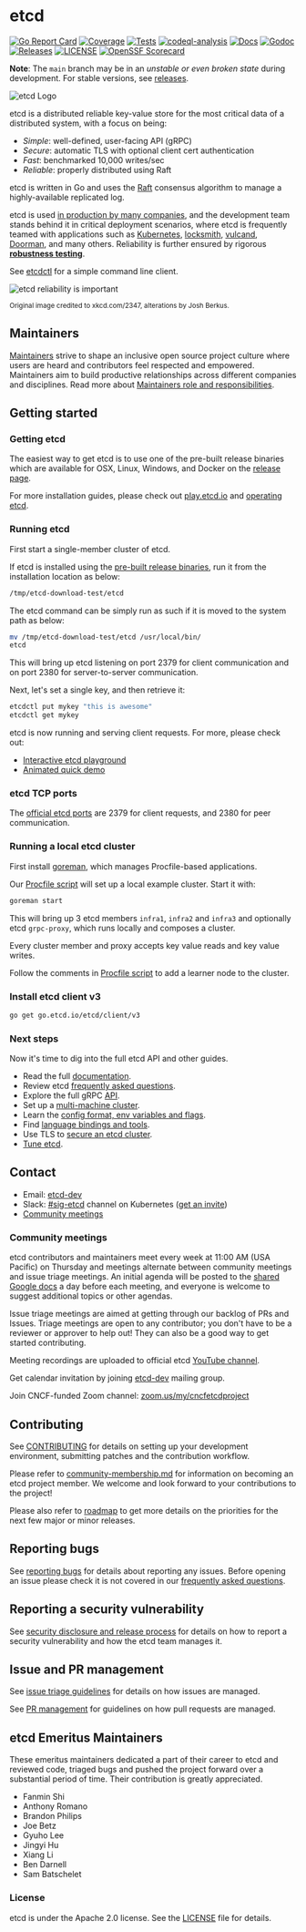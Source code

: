 # etcd

[![Go Report Card](https://goreportcard.com/badge/github.com/etcd-io/etcd?style=flat-square)](https://goreportcard.com/report/github.com/etcd-io/etcd)
[![Coverage](https://codecov.io/gh/etcd-io/etcd/branch/main/graph/badge.svg)](https://app.codecov.io/gh/etcd-io/etcd/tree/main)
[![Tests](https://github.com/etcd-io/etcd/actions/workflows/tests.yaml/badge.svg)](https://github.com/etcd-io/etcd/actions/workflows/tests.yaml)
[![codeql-analysis](https://github.com/etcd-io/etcd/actions/workflows/codeql-analysis.yml/badge.svg)](https://github.com/etcd-io/etcd/actions/workflows/codeql-analysis.yml)
[![Docs](https://img.shields.io/badge/docs-latest-green.svg)](https://etcd.io/docs)
[![Godoc](http://img.shields.io/badge/go-documentation-blue.svg?style=flat-square)](https://godoc.org/github.com/etcd-io/etcd)
[![Releases](https://img.shields.io/github/release/etcd-io/etcd/all.svg?style=flat-square)](https://github.com/etcd-io/etcd/releases)
[![LICENSE](https://img.shields.io/github/license/etcd-io/etcd.svg?style=flat-square)](https://github.com/etcd-io/etcd/blob/main/LICENSE)
[![OpenSSF Scorecard](https://api.securityscorecards.dev/projects/github.com/etcd-io/etcd/badge)](https://api.securityscorecards.dev/projects/github.com/etcd-io/etcd)

**Note**: The `main` branch may be in an *unstable or even broken state* during development. For stable versions, see [releases][github-release].

![etcd Logo](logos/etcd-horizontal-color.svg)

etcd is a distributed reliable key-value store for the most critical data of a distributed system, with a focus on being:

* *Simple*: well-defined, user-facing API (gRPC)
* *Secure*: automatic TLS with optional client cert authentication
* *Fast*: benchmarked 10,000 writes/sec
* *Reliable*: properly distributed using Raft

etcd is written in Go and uses the [Raft][] consensus algorithm to manage a highly-available replicated log.

etcd is used [in production by many companies](./ADOPTERS.md), and the development team stands behind it in critical deployment scenarios, where etcd is frequently teamed with applications such as [Kubernetes][k8s], [locksmith][], [vulcand][], [Doorman][], and many others. Reliability is further ensured by rigorous [**robustness testing**](https://github.com/etcd-io/etcd/tree/main/tests/robustness).

See [etcdctl][etcdctl] for a simple command line client.

![etcd reliability is important](logos/etcd-xkcd-2347.png)

<sub>Original image credited to  xkcd.com/2347, alterations by Josh Berkus.</sub>

[raft]: https://raft.github.io/
[k8s]: http://kubernetes.io/
[doorman]: https://github.com/youtube/doorman
[locksmith]: https://github.com/coreos/locksmith
[vulcand]: https://github.com/vulcand/vulcand
[etcdctl]: https://github.com/etcd-io/etcd/tree/main/etcdctl

## Maintainers

[Maintainers](OWNERS) strive to shape an inclusive open source project culture where users are heard and contributors feel respected and empowered. Maintainers aim to build productive relationships across different companies and disciplines. Read more about [Maintainers role and responsibilities](Documentation/contributor-guide/community-membership.md#maintainers).

## Getting started

### Getting etcd

The easiest way to get etcd is to use one of the pre-built release binaries which are available for OSX, Linux, Windows, and Docker on the [release page][github-release].

For more installation guides, please check out [play.etcd.io](http://play.etcd.io) and [operating etcd](https://etcd.io/docs/latest/op-guide).

[github-release]: https://github.com/etcd-io/etcd/releases

### Running etcd

First start a single-member cluster of etcd.

If etcd is installed using the [pre-built release binaries][github-release], run it from the installation location as below:

```bash
/tmp/etcd-download-test/etcd
```

The etcd command can be simply run as such if it is moved to the system path as below:

```bash
mv /tmp/etcd-download-test/etcd /usr/local/bin/
etcd
```

This will bring up etcd listening on port 2379 for client communication and on port 2380 for server-to-server communication.

Next, let's set a single key, and then retrieve it:

```bash
etcdctl put mykey "this is awesome"
etcdctl get mykey
```

etcd is now running and serving client requests. For more, please check out:

* [Interactive etcd playground](http://play.etcd.io)
* [Animated quick demo](https://etcd.io/docs/latest/demo)

### etcd TCP ports

The [official etcd ports][iana-ports] are 2379 for client requests, and 2380 for peer communication.

[iana-ports]: http://www.iana.org/assignments/service-names-port-numbers/service-names-port-numbers.txt

### Running a local etcd cluster

First install [goreman](https://github.com/mattn/goreman), which manages Procfile-based applications.

Our [Procfile script](./Procfile) will set up a local example cluster. Start it with:

```bash
goreman start
```

This will bring up 3 etcd members `infra1`, `infra2` and `infra3` and optionally etcd `grpc-proxy`, which runs locally and composes a cluster.

Every cluster member and proxy accepts key value reads and key value writes.

Follow the comments in [Procfile script](./Procfile) to add a learner node to the cluster.

### Install etcd client v3

```bash
go get go.etcd.io/etcd/client/v3
```

### Next steps

Now it's time to dig into the full etcd API and other guides.

* Read the full [documentation].
* Review etcd [frequently asked questions].
* Explore the full gRPC [API].
* Set up a [multi-machine cluster][clustering].
* Learn the [config format, env variables and flags][configuration].
* Find [language bindings and tools][integrations].
* Use TLS to [secure an etcd cluster][security].
* [Tune etcd][tuning].

[documentation]: https://etcd.io/docs/latest
[api]: https://etcd.io/docs/latest/learning/api
[clustering]: https://etcd.io/docs/latest/op-guide/clustering
[configuration]: https://etcd.io/docs/latest/op-guide/configuration
[integrations]: https://etcd.io/docs/latest/integrations
[security]: https://etcd.io/docs/latest/op-guide/security
[tuning]: https://etcd.io/docs/latest/tuning

## Contact

* Email: [etcd-dev](https://groups.google.com/g/etcd-dev)
* Slack: [#sig-etcd](https://kubernetes.slack.com/archives/C3HD8ARJ5) channel on Kubernetes ([get an invite](http://slack.kubernetes.io/))
* [Community meetings](#community-meetings)

### Community meetings

etcd contributors and maintainers meet every week at 11:00 AM (USA Pacific) on Thursday and meetings alternate between community meetings and issue triage meetings. An initial agenda will be posted to the [shared Google docs][shared-meeting-notes] a day before each meeting, and everyone is welcome to suggest additional topics or other agendas. 

Issue triage meetings are aimed at getting through our backlog of PRs and Issues. Triage meetings are open to any contributor; you don't have to be a reviewer or approver to help out! They can also be a good way to get started contributing.

Meeting recordings are uploaded to official etcd [YouTube channel].

Get calendar invitation by joining [etcd-dev](https://groups.google.com/g/etcd-dev) mailing group.

Join CNCF-funded Zoom channel: [zoom.us/my/cncfetcdproject](https://zoom.us/my/cncfetcdproject)

[shared-meeting-notes]: https://docs.google.com/document/d/16XEGyPBisZvmmoIHSZzv__LoyOeluC5a4x353CX0SIM/edit
[YouTube channel]: https://www.youtube.com/channel/UC7tUWR24I5AR9NMsG-NYBlg

## Contributing

See [CONTRIBUTING](CONTRIBUTING.md) for details on setting up your development environment, submitting patches and the contribution workflow.

Please refer to [community-membership.md](Documentation/contributor-guide/community-membership.md#member) for information on becoming an etcd project member.  We welcome and look forward to your contributions to the project!

Please also refer to [roadmap](Documentation/contributor-guide/roadmap.md) to get more details on the priorities for the next few major or minor releases.

## Reporting bugs

See [reporting bugs](https://github.com/etcd-io/etcd/blob/main/Documentation/contributor-guide/reporting_bugs.md) for details about reporting any issues. Before opening an issue please check it is not covered in our [frequently asked questions].

[frequently asked questions]: https://etcd.io/docs/latest/faq

## Reporting a security vulnerability

See [security disclosure and release process](security/README.md) for details on how to report a security vulnerability and how the etcd team manages it.

## Issue and PR management

See [issue triage guidelines](https://github.com/etcd-io/etcd/blob/main/Documentation/contributor-guide/triage_issues.md) for details on how issues are managed.

See [PR management](https://github.com/etcd-io/etcd/blob/main/Documentation/contributor-guide/triage_prs.md) for guidelines on how pull requests are managed.

## etcd Emeritus Maintainers

These emeritus maintainers dedicated a part of their career to etcd and reviewed code, triaged bugs and pushed the project forward over a substantial period of time. Their contribution is greatly appreciated.

* Fanmin Shi
* Anthony Romano
* Brandon Philips
* Joe Betz
* Gyuho Lee
* Jingyi Hu
* Xiang Li
* Ben Darnell
* Sam Batschelet

### License

etcd is under the Apache 2.0 license. See the [LICENSE](LICENSE) file for details.

